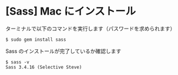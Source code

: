 # [Sass] Mac にインストール

ターミナルで以下のコマンドを実行します（パスワードを求められます）
```
$ sudo gem install sass
```

Sass のインストールが完了しているか確認します
```
$ sass -v
Sass 3.4.16 (Selective Steve)
```
